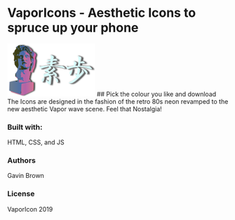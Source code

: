 # VaporIcons - Aesthetic Icons to spruce up your phone
<img src="images/logo.svg" alt="Logo Img" width="200px">
## Pick the colour you like and download
The Icons are designed in the fashion of the retro 80s neon revamped to the new aesthetic Vapor wave scene. 
Feel that Nostalgia!

### Built with:
HTML, CSS, and JS

### Authors
Gavin Brown

### License
VaporIcon 2019
